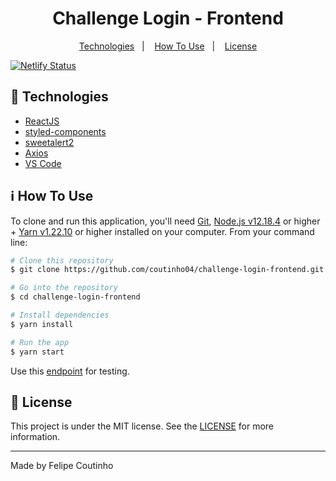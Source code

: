 <h1 align="center">
  Challenge Login - Frontend
</h1>

<p align="center">
  <a href="#rocket-technologies">Technologies</a>&nbsp;&nbsp;&nbsp;|&nbsp;&nbsp;&nbsp;
  <a href="#information_source-how-to-use">How To Use</a>&nbsp;&nbsp;&nbsp;|&nbsp;&nbsp;&nbsp;
  <a href="#memo-license">License</a>
</p>

[![Netlify Status](https://api.netlify.com/api/v1/badges/39f6182d-6c94-4c0a-9f52-d421434c011d/deploy-status)](https://app.netlify.com/sites/naughty-hugle-ce7983/deploys)

## :rocket: Technologies

- [ReactJS](https://reactjs.org/)
- [styled-components](https://www.styled-components.com/)
- [sweetalert2](https://sweetalert2.github.io/)
- [Axios](https://github.com/axios/axios)
- [VS Code][vc]

## :information_source: How To Use

To clone and run this application, you'll need [Git](https://git-scm.com), [Node.js v12.18.4][nodejs] or higher + [Yarn v1.22.10][yarn] or higher installed on your computer. From your command line:

```bash
# Clone this repository
$ git clone https://github.com/coutinho04/challenge-login-frontend.git

# Go into the repository
$ cd challenge-login-frontend

# Install dependencies
$ yarn install

# Run the app
$ yarn start

```
Use this [endpoint][mockapi.io] for testing.

## :memo: License

This project is under the MIT license. See the [LICENSE](https://github.com/lukemorales/rocketshoes-react-native/blob/master/LICENSE) for more information.

---

Made by Felipe Coutinho

[nodejs]: https://nodejs.org/
[yarn]: https://yarnpkg.com/
[vc]: https://code.visualstudio.com/
[mockapi.io]: https://602ed55b4410730017c515c7.mockapi.io/users
